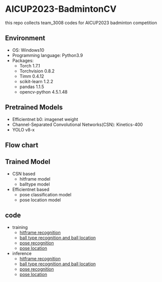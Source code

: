 # AICUP2023-BadmintonCV

this repo collects team_3008 codes for AICUP2023 badminton competition 

## Environment
- OS: Windows10
- Programming language: Python3.9
- Packages:
  - Torch 1.7.1
  - Torchvision 0.8.2
  - Timm 0.4.12
  - scikit-learn 1.2.2
  - pandas 1.1.5
  - opencv-python 4.5.1.48

## Pretrained Models
- Efficientnet b0: imagenet weight
- Channel-Separated Convolutional Networks(CSN): Kinetics-400
- YOLO v8-x

## Flow chart

## Trained Model
- CSN based
  - hitframe model
  - balltype model
- Efficientnet based
  - pose classification model
  - pose location model

## code
- training
  - [hitframe recognition ]()
  - [ball type recognition and ball location]()
  - [pose recognition]()
  - [pose location]()
- inference
  - [hitframe recognition ]()
  - [ball type recognition and ball location]()
  - [pose recognition]()
  - [pose location]()
